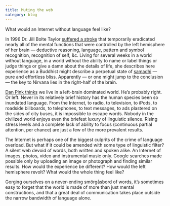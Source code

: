 ```yaml
---
title: Muting the web
category: blog
---
```


What would an Internet without language feel like?

In 1996 Dr. Jill Bolte Taylor [suffered a stroke](http://www.ted.com/index.php/talks/jill_bolte_taylor_s_powerful_stroke_of_insight.html) that temporarily eradicated nearly all of the mental functions that were controlled by the left hemisphere of her brain — deductive reasoning, language, pattern and symbol recognition, recognition of self, &c. Living for several weeks in a world without language, in a world without the ability to name or label things or judge things or give a damn about the details of life, she describes here experience as a Buddhist might describe a perpetual state of [samadhi](http://en.wikipedia.org/wiki/Samadhi) — pure and effortless bliss. Apparently — or one might jump to the conclusion — the key to Nirvana lies in the right-half of the brain.

[Dan Pink thinks](http://www.amazon.com/Whole-New-Mind-Right-Brainers-Future/dp/1594481717%3FSubscriptionId%3D1N9AHEAQ2F6SVD97BE02%26tag%3Deatorange-20%26linkCode%3Dxm2%26camp%3D2025%26creative%3D165953%26creativeASIN%3D1594481717) we live in a left-brain dominated world. He’s probably right. Or left. Never in its relatively brief history has the human species been so inundated language. From the Internet, to radio, to television, to iPods, to roadside billboards, to telephones, to text messages, to ads plastered on the sides of city buses, it is impossible to escape words. Nobody in the civilized world enjoys even the briefest luxury of linguistic silence. Rising stress levels and a complete lack of ability to focus (continuous partial attention, per chance) are just a few of the more prevalent results.

The Internet is perhaps one of the biggest culprits of the crime of language overload. But what if it could be amended with some type of linguistic filter? A silent web devoid of words, both written and spoken alike. An Internet of images, photos, video and instrumental music only. Google searches made possible only by uploading an image or photograph and finding similar results. How would the experience be different? How would the left hemisphere revolt? What would the whole thing feel like?

Gorging ourselves on a never-ending smörgåsbord of words, it’s sometimes easy to forget that the world is made of more than just mental constructions, and that a great deal of communication takes place outside the narrow bandwidth of language alone.

